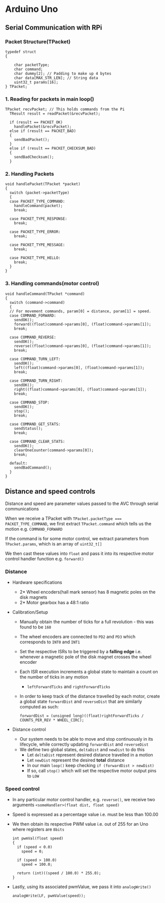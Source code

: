# Arduino Uno

## Serial Communication with RPi

### Packet Structure(TPacket)

```
typedef struct
{

	char packetType;
	char command;
	char dummy[2]; // Padding to make up 4 bytes
	char data[MAX_STR_LEN]; // String data
	uint32_t params[16];
} TPacket;
```

### 1. Reading for packets in main loop()

```
TPacket recvPacket; // This holds commands from the Pi
  TResult result = readPacket(&recvPacket);

  if (result == PACKET_OK)
    handlePacket(&recvPacket);
  else if (result == PACKET_BAD)
  {
    sendBadPacket();
  }
  else if (result == PACKET_CHECKSUM_BAD)
  {
    sendBadChecksum();
  }
```

### 2. Handling Packets

```
void handlePacket(TPacket *packet)
{
  switch (packet->packetType)
  {
  case PACKET_TYPE_COMMAND:
    handleCommand(packet);
    break;

  case PACKET_TYPE_RESPONSE:
    break;

  case PACKET_TYPE_ERROR:
    break;

  case PACKET_TYPE_MESSAGE:
    break;

  case PACKET_TYPE_HELLO:
    break;
  }
}
```

### 3. Handling commands(motor control)

```
void handleCommand(TPacket *command)
{
  switch (command->command)
  {
  // For movement commands, param[0] = distance, param[1] = speed.
  case COMMAND_FORWARD:
    sendOK();
    forward((float)command->params[0], (float)command->params[1]);
    break;

  case COMMAND_REVERSE:
    sendOK();
    reverse((float)command->params[0], (float)command->params[1]);
    break;

  case COMMAND_TURN_LEFT:
    sendOK();
    left((float)command->params[0], (float)command->params[1]);
    break;

  case COMMAND_TURN_RIGHT:
    sendOK();
    right((float)command->params[0], (float)command->params[1]);
    break;

  case COMMAND_STOP:
    sendOK();
    stop();
    break;

  case COMMAND_GET_STATS:
    sendStatus();
    break;

  case COMMAND_CLEAR_STATS:
    sendOK();
    clearOneCounter(command->params[0]);
    break;

  default:
    sendBadCommand();
  }
}
```

## Distance and speed controls

Distance and speed are parameter values passed to the AVC through serial communications

When we receive a TPacket with `TPacket.packetType === PACKET_TYPE_COMMAND`, we first extract `TPacket.command` which tells us the motion e.g. `COMMAND_FORWARD`

If the command is for some motor control, we extract parameters from `TPacket.params`, which is an array of `uint32_t[]`

We then cast these values into `float` and pass it into its respective motor control handler function e.g. `forward()`

### Distance

- Hardware specifications
  - 2\* Wheel encoders(hall mark sensor) has 8 magnetic poles on the disk magnets
  - 2\* Motor gearbox has a 48:1 ratio
- Calibration/Setup

  - Manually obtain the number of ticks for a full revolution - this was found to be `160`
  - The wheel encoders are connected to `PD2` and `PD3` which corresponds to `INT0` and `INT1`
  - Set the respective ISRs to be triggered by a **falling edge** i.e. whenever a magnetic pole of the disk magnet crosses the wheel encoder
  - Each ISR execution increments a global state to maintain a count on the number of ticks in any motion
    - `leftForwardTicks` and `rightForwardTicks`
  - In order to keep track of the distance travelled by each motor, create a global state `forwardDist` and `reverseDist` that are similarly computed as such:

    ```
    forwardDist = (unsigned long)((float)rightForwardTicks / COUNTS_PER_REV * WHEEL_CIRC);
    ```

- Distance control
  - Our system needs to be able to move and stop continuously in its lifecycle, while correctly updating `forwardDist` and `reverseDist`
  - We define two global states, `deltaDist` and `newDist` to do this
    - Let `deltaDist` represent desired distance travelled in a motion
    - Let `newDist` represent the desired **total** distance
    - In our main `loop()` keep checking `if (forwardDist > newDist)`
    - If so, call `stop()` which will set the respective motor output pins to `LOW`

### Speed control

- In any particular motor control handler, e.g. `reverse()`, we receive two arguments `<someHandler>(float dist, float speed)`
- Speed is expressed as a percentage value i.e. must be less than 100.00
- We then obtain its respective PWM value i.e. out of 255 for an Uno where registers are `8bits`

  ```
  int pwmVal(float speed)
  {
    if (speed < 0.0)
      speed = 0;

    if (speed > 100.0)
      speed = 100.0;

    return (int)((speed / 100.0) * 255.0);
  }
  ```

- Lastly, using its associated pwmValue, we pass it into `analogWrite()`

  ```
  analogWrite(LF, pwmValue(speed));
  ```
